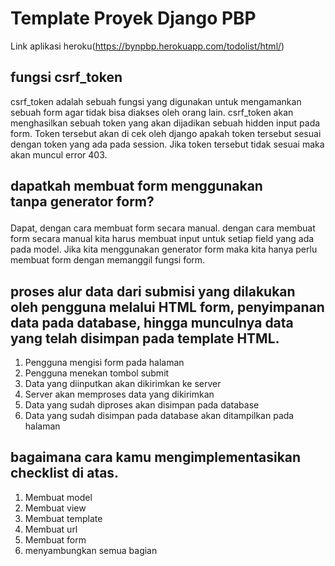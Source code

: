 # Template Proyek Django PBP

Link aplikasi heroku(https://bynpbp.herokuapp.com/todolist/html/)

## fungsi csrf_token

csrf_token adalah sebuah fungsi yang digunakan untuk mengamankan sebuah form agar tidak bisa diakses oleh orang lain. csrf_token akan menghasilkan sebuah token yang akan dijadikan sebuah hidden input pada form. Token tersebut akan di cek oleh django apakah token tersebut sesuai dengan token yang ada pada session. Jika token tersebut tidak sesuai maka akan muncul error 403.

## dapatkah membuat form menggunakan <form> tanpa generator form?

Dapat, dengan cara membuat form secara manual. dengan cara membuat form secara manual kita harus membuat input untuk setiap field yang ada pada model. Jika kita menggunakan generator form maka kita hanya perlu membuat form dengan memanggil fungsi form.

## proses alur data dari submisi yang dilakukan oleh pengguna melalui HTML form, penyimpanan data pada database, hingga munculnya data yang telah disimpan pada template HTML.

1. Pengguna mengisi form pada halaman
2. Pengguna menekan tombol submit
3. Data yang diinputkan akan dikirimkan ke server
4. Server akan memproses data yang dikirimkan
5. Data yang sudah diproses akan disimpan pada database
6. Data yang sudah disimpan pada database akan ditampilkan pada halaman

## bagaimana cara kamu mengimplementasikan checklist di atas.

1. Membuat model
2. Membuat view
3. Membuat template
4. Membuat url
5. Membuat form
6. menyambungkan semua bagian

